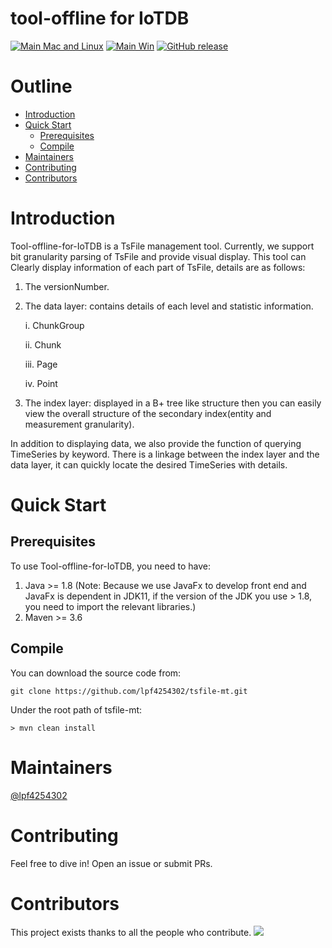
# tool-offline for IoTDB
[![Main Mac and Linux](https://github.com/apache/iotdb/actions/workflows/main-unix.yml/badge.svg)](https://github.com/apache/iotdb/actions/workflows/main-unix.yml)
[![Main Win](https://github.com/apache/iotdb/actions/workflows/main-win.yml/badge.svg)](https://github.com/apache/iotdb/actions/workflows/main-win.yml)
[![GitHub release](https://img.shields.io/github/release/apache/iotdb.svg)](https://github.com/apache/iotdb/releases)
# Outline
- [Introduction](#Introduction)
- [Quick Start](#quick-start)
    - [Prerequisites](#Prerequisites)
    - [Compile](#Compile)
- [Maintainers](#Maintainers)
- [Contributing](#Contributing)
- [Contributors](#Contributors)
# Introduction
Tool-offline-for-IoTDB is a TsFile management tool. Currently, we support bit granularity parsing of TsFile and provide
visual display. This tool can Clearly display information of each part of TsFile, details are as follows:
1. The versionNumber.
2. The data layer: contains details of each level and statistic information.
   
   i. ChunkGroup
   
   ii. Chunk
   
   iii. Page
   
   iv. Point
3. The index layer: displayed in a B+ tree like structure then you can easily view the overall structure of the secondary 
index(entity and measurement granularity).

In addition to displaying data, we also provide the function of querying TimeSeries by keyword. There is a linkage
between the index layer and the data layer, it can quickly locate the desired TimeSeries with details.
# Quick Start
## Prerequisites
To use Tool-offline-for-IoTDB, you need to have:
1. Java >= 1.8 (Note: Because we use JavaFx to develop front end and JavaFx is dependent in JDK11, if the version of
   the JDK you use > 1.8, you need to import the relevant libraries.)
2. Maven >= 3.6
## Compile
You can download the source code from:
```
git clone https://github.com/lpf4254302/tsfile-mt.git
```
Under the root path of tsfile-mt:
```
> mvn clean install
```
# Maintainers
[@lpf4254302](https://github.com/RichardLitt)
# Contributing
Feel free to dive in! Open an issue or submit PRs.
# Contributors
This project exists thanks to all the people who contribute.
<a href="https://github.com/RichardLitt/standard-readme/graphs/contributors"><img src="https://opencollective.com/standard-readme/contributors.svg?width=890&button=false" /></a>
